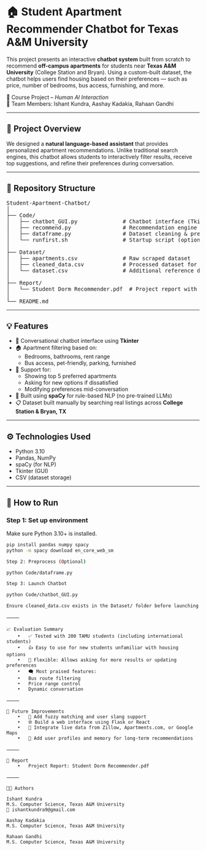 # 🏠 Student Apartment Recommender Chatbot for Texas A&M University

This project presents an interactive **chatbot system** built from scratch to recommend **off-campus apartments** for students near **Texas A&M University** (College Station and Bryan). Using a custom-built dataset, the chatbot helps users find housing based on their preferences — such as price, number of bedrooms, bus access, furnishing, and more.

📘 Course Project – *Human AI Interaction*  
👥 Team Members: Ishant Kundra, Aashay Kadakia, Rahaan Gandhi

---

## 🤖 Project Overview

We designed a **natural language-based assistant** that provides personalized apartment recommendations. Unlike traditional search engines, this chatbot allows students to interactively filter results, receive top suggestions, and refine their preferences during conversation.

---

## 📂 Repository Structure

<pre>
Student-Apartment-Chatbot/
│
├── Code/                   
│   ├── chatbot_GUI.py              # Chatbot interface (Tkinter GUI)
│   ├── recommend.py                # Recommendation engine logic
│   ├── dataframe.py                # Dataset cleaning & preprocessing
│   └── runfirst.sh                 # Startup script (optional)
│
├── Dataset/
│   ├── apartments.csv              # Raw scraped dataset
│   ├── cleaned_data.csv            # Processed dataset for chatbot
│   └── dataset.csv                 # Additional reference data
│
├── Report/
│   └── Student Dorm Recommender.pdf  # Project report with design, flow, evaluation
│
└── README.md
</pre>

---

## 💡 Features

- 💬 Conversational chatbot interface using **Tkinter**
- 🏠 Apartment filtering based on:
  - Bedrooms, bathrooms, rent range
  - Bus access, pet-friendly, parking, furnished
- 🔄 Support for:
  - Showing top 5 preferred apartments
  - Asking for new options if dissatisfied
  - Modifying preferences mid-conversation
- 🧠 Built using **spaCy** for rule-based NLP (no pre-trained LLMs)
- 📋 Dataset built manually by searching real listings across **College Station & Bryan, TX**

---

## ⚙️ Technologies Used

- Python 3.10  
- Pandas, NumPy  
- spaCy (for NLP)  
- Tkinter (GUI)  
- CSV (dataset storage)

---

## 🚀 How to Run

### Step 1: Set up environment
Make sure Python 3.10+ is installed.

```bash
pip install pandas numpy spacy
python -m spacy download en_core_web_sm

Step 2: Preprocess (Optional)

python Code/dataframe.py

Step 3: Launch Chatbot

python Code/chatbot_GUI.py

Ensure cleaned_data.csv exists in the Dataset/ folder before launching the chatbot.
```
```
⸻

📈 Evaluation Summary
	•	✅ Tested with 200 TAMU students (including international students)
	•	👍 Easy to use for new students unfamiliar with housing options
	•	🔄 Flexible: Allows asking for more results or updating preferences
	•	🗨️ Most praised features:
	•	Bus route filtering
	•	Price range control
	•	Dynamic conversation

⸻

🚧 Future Improvements
	•	🤝 Add fuzzy matching and user slang support
	•	🌐 Build a web interface using Flask or React
	•	📍 Integrate live data from Zillow, Apartments.com, or Google Maps
	•	🧠 Add user profiles and memory for long-term recommendations

⸻

📄 Report
	•	Project Report: Student Dorm Recommender.pdf

⸻

👨‍💻 Authors

Ishant Kundra
M.S. Computer Science, Texas A&M University
📧 ishantkundra9@gmail.com

Aashay Kadakia
M.S. Computer Science, Texas A&M University

Rahaan Gandhi
M.S. Computer Science, Texas A&M University
